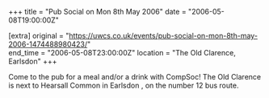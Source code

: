 +++
title = "Pub Social on Mon 8th May 2006"
date = "2006-05-08T19:00:00Z"

[extra]
original = "https://uwcs.co.uk/events/pub-social-on-mon-8th-may-2006-1474488980423/"    
end_time = "2006-05-08T23:00:00Z"
location = "The Old Clarence, Earlsdon"
+++

Come to the pub for a meal and/or a drink with CompSoc\! The Old Clarence is next to Hearsall Common in Earlsdon , on the number 12 bus route.

